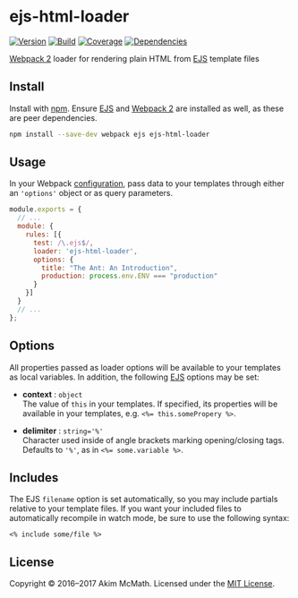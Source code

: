 # ejs-html-loader

[![Version][version-badge]][npm]
[![Build][build-badge]][travis]
[![Coverage][coverage-badge]][coveralls]
[![Dependencies][dependencies-badge]][gemnasium]

[Webpack 2][webpack] loader for rendering plain HTML from [EJS][ejs]
template files

## Install

Install with [npm][npm]. Ensure [EJS][ejs] and [Webpack 2][webpack] are installed
as well, as these are peer dependencies.

```sh
npm install --save-dev webpack ejs ejs-html-loader
```

## Usage

In your Webpack [configuration][webpack-configuration], pass data to your
templates through either an `'options'` object or as query parameters.

```js
module.exports = {
  // ...
  module: {
    rules: [{
      test: /\.ejs$/,
      loader: 'ejs-html-loader',
      options: {
        title: "The Ant: An Introduction",
        production: process.env.ENV === "production"
      }
    }]
  }
  // ...
};
```

## Options

All properties passed as loader options will be available to your
templates as local variables. In addition, the following [EJS][ejs]
options may be set:

* **context** : `object`<br>
The value of `this` in your templates. If specified, its properties will be
available in your templates, e.g. `<%= this.somePropery %>`.

* **delimiter** : `string='%'`<br>
Character used inside of angle brackets marking opening/closing tags.
Defaults to `'%'`, as in `<%= some.variable %>`.

## Includes

The EJS `filename` option is set automatically, so you may include partials
relative to your template files. If you want your included files to
automatically recompile in watch mode, be sure to use the following syntax:

```
<% include some/file %>
```

## License

Copyright &copy; 2016&ndash;2017 Akim McMath. Licensed under the [MIT License][license].

[version-badge]: https://img.shields.io/npm/v/ejs-html-loader.svg?style=flat-square
[build-badge]: https://img.shields.io/travis/mcmath/ejs-html-loader/master.svg?style=flat-square
[coverage-badge]: https://img.shields.io/coveralls/mcmath/ejs-html-loader/master.svg?style=flat-square&service=github
[dependencies-badge]: https://img.shields.io/gemnasium/mcmath/ejs-html-loader.svg?style=flat-square

[npm]: https://www.npmjs.com/package/ejs-html-loader
[license]: LICENSE
[travis]: https://travis-ci.org/mcmath/ejs-html-loader
[coveralls]: https://coveralls.io/github/mcmath/ejs-html-loader?branch=master
[gemnasium]: https://gemnasium.com/mcmath/ejs-html-loader
[webpack]: https://webpack.js.org/
[webpack-configuration]: https://webpack.js.org/configuration/
[ejs]: http://ejs.co/
